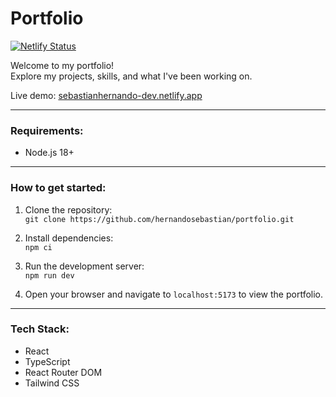 # Portfolio

[![Netlify Status](https://api.netlify.com/api/v1/badges/f0eb5f44-37b7-4a62-8480-45e3fc185102/deploy-status)](https://app.netlify.com/sites/sebastianhernando-dev/deploys)

Welcome to my portfolio!  
Explore my projects, skills, and what I've been working on.

Live demo: [sebastianhernando-dev.netlify.app](https://sebastianhernando-dev.netlify.app/)

---

### Requirements:
- Node.js 18+

---

### How to get started:

1. Clone the repository:  
   `git clone https://github.com/hernandosebastian/portfolio.git`

2. Install dependencies:  
   `npm ci`

3. Run the development server:  
   `npm run dev`

4. Open your browser and navigate to `localhost:5173` to view the portfolio.

---

### Tech Stack:
- React
- TypeScript
- React Router DOM
- Tailwind CSS
